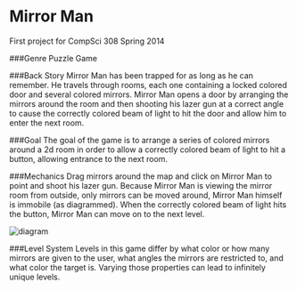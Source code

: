 Mirror Man
====

First project for CompSci 308 Spring 2014

###Genre
Puzzle Game

###Back Story
Mirror Man has been trapped for as long as he can remember.  He travels through rooms, each one containing a locked colored door and several colored mirrors.  Mirror Man opens a door by arranging the mirrors around the room and then shooting his lazer gun at a correct angle to cause the correctly colored beam of light to hit the door and allow him to enter the next room.

###Goal
The goal of the game is to arrange a series of colored mirrors around a 2d room in order to allow a correctly colored beam of light to hit a button, allowing entrance to the next room.  


###Mechanics
Drag mirrors around the map and click on Mirror Man to point and shoot his lazer gun.  Because Mirror Man is viewing the mirror room from outside, only mirrors can be moved around, Mirror Man himself is immobile (as diagrammed).  When the correctly colored beam of light hits the button, Mirror Man can move on to the next level.

![diagram](http://i.imgur.com/7Uue1lM.png)

###Level System
Levels in this game differ by what color or how many mirrors are given to the user, what angles the mirrors are restricted to, and what color the target is.  Varying those properties can lead to infinitely unique levels.